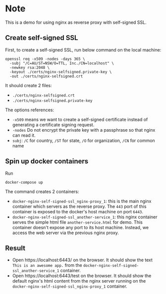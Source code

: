 # Note

This is a demo for using nginx as reverse proxy with self-signed SSL.

## Create self-signed SSL

First, to create a self-signed SSL, run below command on the local machine:

```
openssl req -x509 -nodes -days 365 \
  -subj "/C=AU/ST=NSW/O=TTL, Inc./CN=localhost" \
  -newkey rsa:2048 \
  -keyout ./certs/nginx-selfsigned.private-key \
  -out ./certs/nginx-selfsigned.crt
```

It should create 2 files:

- `./certs/nginx-selfsigned.crt`
- `./certs/nginx-selfsigned.private-key`

The options references:
- `-x509` means we want to create a self-signed certificate instead of generating a certificate signing request.
- `-nodes`  Do not encrypt the private key with a passphrase so that nginx can read it.
- `subj`: `/C` for country, `/ST` for state, `/O` for organization, `/CN` for common name

## Spin up docker containers

Run

```
docker-compose up
```

The command creates 2 containers:

- `docker-nginx-self-signed-ssl_nginx-proxy_1`: this is the main nginx container which
  servers as the reverse proxy. The `443` port of this container is exposed to
  the docker's host machine on port `6443`.
- `docker-nginx-self-signed-ssl_another-service_1`: this nginx container serves the simple
  html file `another-service.html` for demo. This container doesn't expose any
  port to its host machine. Instead, we access the web server via the previous
  nginx proxy.

## Result

- Open https://localhost:6443/ on the browser. It should show the text `This is an awesome app.`
  from the `docker-nginx-self-signed-ssl_another-service_1` container.
- Open https://localhost:6443/test on the browser. It should show the default
  nginx's html content from the nginx server running on the `docker-nginx-self-signed-ssl_nginx-proxy_1`
  container.

